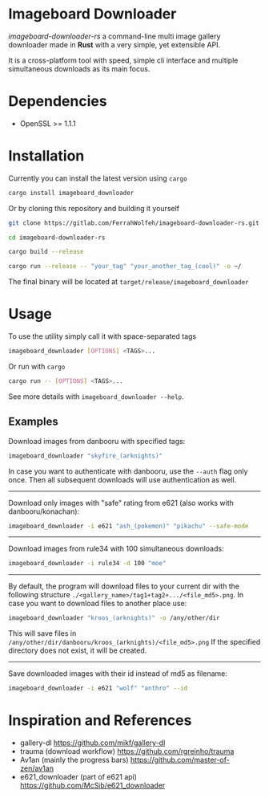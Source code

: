 # Imageboard Downloader

*imageboard-downloader-rs* a command-line multi image gallery downloader made in **Rust** with a very simple, yet extensible API.

It is a cross-platform tool with speed, simple cli interface and multiple simultaneous downloads as its main focus.

Dependencies
============

- OpenSSL >= 1.1.1


Installation
============

Currently you can install the latest version using `cargo`

```bash
cargo install imageboard_downloader
```
Or by cloning this repository and building it yourself

```bash
git clone https://gitlab.com/FerrahWolfeh/imageboard-downloader-rs.git

cd imageboard-downloader-rs

cargo build --release

cargo run --release -- "your_tag" "your_another_tag_(cool)" -o ~/
```

The final binary will be located at `target/release/imageboard_downloader`

Usage
=====

To use the utility simply call it with space-separated tags

```bash
imageboard_downloader [OPTIONS] <TAGS>...
```
Or run with `cargo`

```bash
cargo run -- [OPTIONS] <TAGS>...
```

See more details with `imageboard_downloader --help`.


Examples
--------

Download images from danbooru with specified tags:

```bash
imageboard_downloader "skyfire_(arknights)"
```
In case you want to authenticate with danbooru, use the `--auth` flag only once. Then all subsequent downloads will use authentication as well.

***

Download only images with "safe" rating from e621 (also works with danbooru/konachan):

```bash
imageboard_downloader -i e621 "ash_(pokemon)" "pikachu" --safe-mode
```
***

Download images from rule34 with 100 simultaneous downloads:
```bash
imageboard_downloader -i rule34 -d 100 "moe"
```
***

By default, the program will download files to your current dir with the following structure `./<gallery_name>/tag1+tag2+.../<file_md5>.png`. In case you want to download files to another place use:
```bash
imageboard_downloader "kroos_(arknights)" -o /any/other/dir
```
This will save files in `/any/other/dir/danbooru/kroos_(arknights)/<file_md5>.png`
If the specified directory does not exist, it will be created.

***

Save downloaded images with their id instead of md5 as filename:
```bash
imageboard_downloader -i e621 "wolf" "anthro" --id
```



Inspiration and References
==========================

* gallery-dl                         https://github.com/mikf/gallery-dl
* trauma (download workflow)         https://github.com/rgreinho/trauma
* Av1an (mainly the progress bars)   https://github.com/master-of-zen/av1an
* e621_downloader (part of e621 api) https://github.com/McSib/e621_downloader


